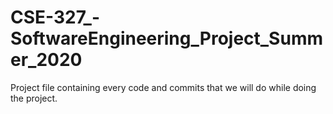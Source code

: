 # CSE-327_-SoftwareEngineering_Project_Summer_2020
Project file containing every code and commits that we will do while doing the project.
